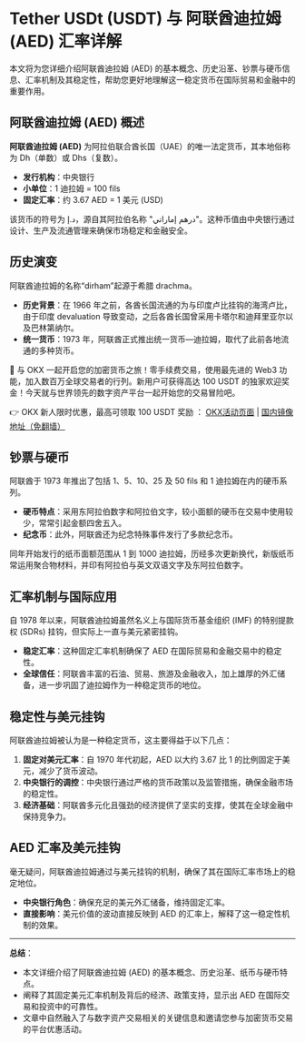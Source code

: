 # Tether USDt (USDT) 与 阿联酋迪拉姆 (AED) 汇率详解

本文将为您详细介绍阿联酋迪拉姆 (AED) 的基本概念、历史沿革、钞票与硬币信息、汇率机制及其稳定性，帮助您更好地理解这一稳定货币在国际贸易和金融中的重要作用。

## 阿联酋迪拉姆 (AED) 概述

**阿联酋迪拉姆 (AED)** 为阿拉伯联合酋长国（UAE）的唯一法定货币，其本地俗称为 Dh（单数）或 Dhs（复数）。  
- **发行机构**：中央银行  
- **小单位**：1 迪拉姆 = 100 fils  
- **固定汇率**：约 3.67 AED = 1 美元 (USD)  

该货币的符号为 د.إ，源自其阿拉伯名称 "درهم إماراتي"。这种币值由中央银行通过设计、生产及流通管理来确保市场稳定和金融安全。

## 历史演变

阿联酋迪拉姆的名称“dirham”起源于希腊 drachma。  
- **历史背景**：在 1966 年之前，各酋长国流通的为与印度卢比挂钩的海湾卢比，由于印度 devaluation 导致变动，之后各酋长国曾采用卡塔尔和迪拜里亚尔以及巴林第纳尔。  
- **统一货币**：1973 年，阿联酋正式推出统一货币—迪拉姆，取代了此前各地流通的多种货币。

🚀 与 OKX 一起开启您的加密货币之旅！零手续费交易，使用最先进的 Web3 功能，加入数百万全球交易者的行列。新用户可获得高达 100 USDT 的独家欢迎奖金！今天就与世界领先的数字资产平台一起开始您的交易冒险吧。

👉 OKX 新人限时优惠，最高可领取 100 USDT 奖励 ： [OKX活动页面](https://bit.ly/OKXe) | [国内镜像地址（免翻墙）](https://bit.ly/okX)

## 钞票与硬币

阿联酋于 1973 年推出了包括 1、5、10、25 及 50 fils 和 1 迪拉姆在内的硬币系列。  
- **硬币特点**：采用东阿拉伯数字和阿拉伯文字，较小面额的硬币在交易中使用较少，常常引起金额四舍五入。  
- **纪念币**：此外，阿联酋还为纪念特殊事件发行了多款纪念币。  

同年开始发行的纸币面额范围从 1 到 1000 迪拉姆，历经多次更新换代，新版纸币常运用聚合物材料，并印有阿拉伯与英文双语文字及东阿拉伯数字。

## 汇率机制与国际应用

自 1978 年以来，阿联酋迪拉姆虽然名义上与国际货币基金组织 (IMF) 的特别提款权 (SDRs) 挂钩，但实际上一直与美元紧密挂钩。  
- **稳定汇率**：这种固定汇率机制确保了 AED 在国际贸易和金融交易中的稳定性。  
- **全球信任**：阿联酋丰富的石油、贸易、旅游及金融收入，加上雄厚的外汇储备，进一步巩固了迪拉姆作为一种稳定货币的地位。

## 稳定性与美元挂钩

阿联酋迪拉姆被认为是一种稳定货币，这主要得益于以下几点：
1. **固定对美元汇率**：自 1970 年代初起，AED 以大约 3.67 比 1 的比例固定于美元，减少了货币波动。  
2. **中央银行的调控**：中央银行通过严格的货币政策以及监管措施，确保金融市场的稳定性。  
3. **经济基础**：阿联酋多元化且强劲的经济提供了坚实的支撑，使其在全球金融中保持竞争力。  

## AED 汇率及美元挂钩

毫无疑问，阿联酋迪拉姆通过与美元挂钩的机制，确保了其在国际汇率市场上的稳定地位。  
- **中央银行角色**：确保充足的美元外汇储备，维持固定汇率。  
- **直接影响**：美元价值的波动直接反映到 AED 的汇率上，解释了这一稳定性机制的效果。

---

**总结**：  
- 本文详细介绍了阿联酋迪拉姆 (AED) 的基本概念、历史沿革、纸币与硬币特点。  
- 阐释了其固定美元汇率机制及背后的经济、政策支持，显示出 AED 在国际交易和投资中的可靠性。  
- 文章中自然融入了与数字资产交易相关的关键信息和邀请您参与加密货币交易的平台优惠活动。
